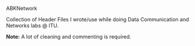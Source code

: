 ABKNetwork

Collection of Header Files I wrote/use while doing Data Communication and Networks labs @ ITU.

**Note:** A lot of cleaning and commenting is required.

